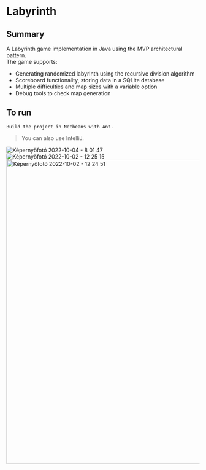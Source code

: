 # Labyrinth

## Summary
A Labyrinth game implementation in Java using the MVP architectural pattern.\
The game supports:
- Generating randomized labyrinth using the recursive division algorithm
- Scoreboard functionality, storing data in a SQLite database
- Multiple difficulties and map sizes with a variable option
- Debug tools to check map generation


## To run
```Build the project in Netbeans with Ant.```
> You can also use IntelliJ.

![Képernyőfotó 2022-10-04 - 8 01 47](https://user-images.githubusercontent.com/73647069/193745923-636b78da-d8bc-4a23-b9e0-5f08a970da85.png)
![Képernyőfotó 2022-10-02 - 12 25 15](https://user-images.githubusercontent.com/73647069/193449473-4d88a421-23cf-4e94-a1ae-3330621eab1e.png)
<img width="792" alt="Képernyőfotó 2022-10-02 - 12 24 51" src="https://user-images.githubusercontent.com/73647069/193449474-aea899cd-f5e0-418f-af83-b126b22f8828.png">
